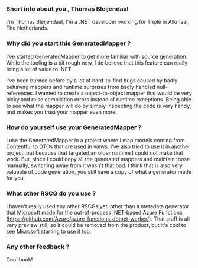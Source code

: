 
### Short info about you , Thomas Bleijendaal
 
 I'm Thomas Bleijendaal, I'm a .NET developer working for Triple in Alkmaar, The Netherlands. 

### Why did you start this GeneratedMapper ?

I've started GeneratedMapper to get more familiar with source generation. While the tooling is a bit rough now, I do believe that this feature can really bring a lot of value to .NET.

I've been burned before by a lot of hard-to-find bugs caused by badly behaving mappers and runtime surprises from badly handled null-references. I wanted to create a object-to-object mapper that would be very picky and raise compilation errors instead of runtime exceptions. Being able to see what the mapper will do by simply inspecting the code is very handy, and makes you trust your mapper even more.

### How do yourself use your GeneratedMapper ?

I use the GeneratedMapper in a project where I map models coming from Contentful to DTOs that are used in views. I've also tried to use it in another project, but because that targeted an older runtime I could not make that work. But, since I could copy all the generated mappers and maintain those manually, switching away from it wasn't that bad. I think that is also very valuable of code generation, you still have a copy of what a generator made for you.


### What other RSCG do you use ?

I haven't really used any other RSCGs yet, other than a metadata generator that Microsoft made for the out-of-process .NET-based Azure Functions (https://github.com/Azure/azure-functions-dotnet-worker/). That stuff is all very preview still, so it could be removed from the product, but it's cool to see Microsoft starting to use it too.

### Any other feedback ?

Cool book!

